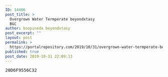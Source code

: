 ```yaml
---
ID: 14406
post_title: >
  Overgrown Water Termperate beyondxtasy
  BGC
author: boopineda beyondxtasy
post_excerpt: ""
layout: post
permalink: >
  https://portalrepository.com/2019/10/31/overgrown-water-termperate-beyondxtasy-bgc/
published: true
post_date: 2019-10-31 22:09:13
---
```

<pre>20D6F9556C32</pre>